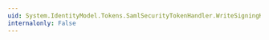 ```yaml
---
uid: System.IdentityModel.Tokens.SamlSecurityTokenHandler.WriteSigningKeyInfo(System.Xml.XmlWriter,System.IdentityModel.Tokens.SecurityKeyIdentifier)
internalonly: False
---
```

